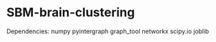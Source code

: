 # SBM-brain-clustering

Dependencies: numpy
              pyintergraph
              graph_tool
              networkx
              scipy.io
              joblib
